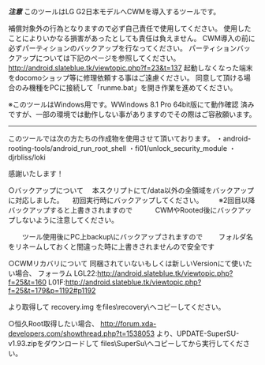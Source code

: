 *********************************注意*********************************
このツールはLG G2日本モデルへCWMを導入するツールです。

補償対象外の行為となりますので必ず自己責任で使用してください。
使用したことによりいかなる損害があったとしても責任は負えません。
CWM導入の前に必ずパーティションのバックアップを行なってください。
パーティションバックアップについては下記のページを参照してください。
http://android.slateblue.tk/viewtopic.php?f=23&t=137
起動しなくなった端末をdocomoショップ等に修理依頼する事はご遠慮ください。
同意して頂ける場合のみ機種をPCに接続して「runme.bat」を開き作業を進めてください。

※このツールはWindows用です。WWindows 8.1 Pro 64bit版にて動作確認
  済みですが、一部の環境では動作しない事がありますのでその際はご容赦願います。
**********************************************************************

このツールでは次の方たちの作成物を使用させて頂いております。
・android-rooting-tools/android_run_root_shell
・fi01/unlock_security_module
・djrbliss/loki


感謝いたします！


○バックアップについて
　本スクリプトにて/data以外の全領域をバックアップに対応しました。
　初回実行時にバックアップしてください。
　　※2回目以降バックアップすると上書きされますので
　　　CWMやRooted後にバックアップしないように注意してください。

　　ツール使用後にPC上backup\にバックアップされますので
　　フォルダ名をリネームしておくと間違った時に上書きされませんので安全です


○CWMリカバリについて
同梱されていないもしくは新しいVersionにて使いたい場合、
フォーラム
LGL22:http://android.slateblue.tk/viewtopic.php?f=25&t=160
L01F:http://android.slateblue.tk/viewtopic.php?f=25&t=179&p=1192#p1192

より取得して
recovery.img をfiles\recovery\へコピーしてください。

○恒久Root取得したい場合、
http://forum.xda-developers.com/showthread.php?t=1538053
より、UPDATE-SuperSU-v1.93.zipをダウンロードして
files\SuperSu\へコピーしてから実行してください。


